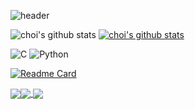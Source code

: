 ![header](https://capsule-render.vercel.app/api?type=slice&color=48BA87&height=120&section=header&text=HyunWoong%20Choi&fontSize=30&rotate=8&fontAlign=80&fontAlignY=30)


![choi's github stats](https://github-readme-stats.vercel.app/api?username=coper3976&show_icons=true&theme=vue&count_private=true)
[![choi's github stats](https://github-readme-stats.vercel.app/api/top-langs/?username=coper3976&langs_count=10&layout=compact&theme=vue)](https://github.com/coper3976)


![C](https://img.shields.io/badge/c-%2300599C.svg?style=for-the-badge&logo=c&logoColor=white)
![Python](https://img.shields.io/badge/python-3670A0?style=for-the-badge&logo=python&logoColor=ffdd54)

[![Readme Card](https://github-readme-stats.vercel.app/api/pin/?username=coper3976&repo=MFC-Calender&show_owner=coper3976&theme=vue)](https://github.com/coper3976/MFC-Calender)

<a href="https://github.com/coper3976">
  <img align="center" src="https://github-readme-stats.vercel.app/api?username=coper3976&show_icons=true&theme=vue&count_private=true" /><img align="center" src="https://github-readme-stats.vercel.app/api/top-langs/?username=coper3976&langs_count=10&layout=compact&theme=vue" />
</a>
<a href="https://github.com/coper3976">
  <img align="center" src="https://github-readme-stats.vercel.app/api/top-langs/?username=coper3976&langs_count=10&layout=compact&theme=vue" />
</a>

